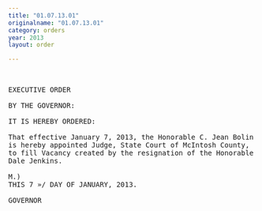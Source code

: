 ```yaml
---
title: "01.07.13.01"
originalname: "01.07.13.01"
category: orders
year: 2013
layout: order

---
```

<pre>
 

EXECUTIVE ORDER

BY THE GOVERNOR:

IT IS HEREBY ORDERED:

That effective January 7, 2013, the Honorable C. Jean Bolin
is hereby appointed Judge, State Court of McIntosh County,
to fill Vacancy created by the resignation of the Honorable
Dale Jenkins.

M.)
THIS 7 »/ DAY OF JANUARY, 2013.

GOVERNOR

</pre>
